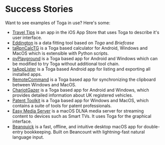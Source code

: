 # Success Stories

Want to see examples of Toga in use? Here's some:

- [Travel Tips](https://apps.apple.com/au/app/travel-tips/id1336372310)
  is an app in the iOS App Store that uses Toga to describe it's user
  interface.
- [Eddington](https://github.com/EddLabs/eddington-gui) is a data
  fitting tool based on *Toga* and *Briefcase*
- [taRpnCalcTG](https://www.tanapro.ch/joomla3/index.php/downloads) is a
  Toga based calculator for Android, Windows and MacOS which is
  extensible with Python scripts.
- [pyPlayground](https://www.tanapro.ch/joomla3/index.php/downloads) is
  a Toga based app for Android and Windows which can be modified to try
  Toga without additional tool chain.
- [taAppLister](https://play.google.com/store/apps/details?id=ch.tanapro.taapplister)
  is a Toga based Android app for listing and exporting all installed
  apps.
- [RemoteCommand](https://www.tanapro.ch/joomla3/index.php/downloads) is
  a Toga based app for synchronizing the clipboard between Windows and
  MacOS.
- [ChariotGazer](https://insanesharpness.gitlab.io/ChariotGazer/) is a
  Toga based app for Android and Windows, which provides detailed
  information about UK registered vehicles.
- [Patent Toolkit](https://patenttk.com/) is a Toga based app for
  Windows and MacOS, which contains a suite of tools for patent
  professionals.
- [Easy Media Server](https://apps.rsmail.co/easy-media-server) is a
  macOS DLNA media server for streaming content to devices such as Smart
  TVs. It uses Toga for the graphical interface.
- [Beanquick](https://twobitsware.com/beanquick) is a fast, offline, and
  intuitive desktop macOS app for double-entry bookkeeping. Built on
  Beancount with lightning-fast natural language input.
